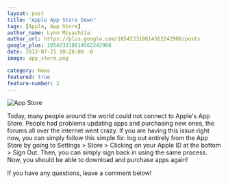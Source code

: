 ```yaml
---
layout: post
title: "Apple App Store Down"
tags: [Apple, App Store]
author_name: Lynn Miyashita
author_url: https://plus.google.com/105423318614562242908/posts
google_plus: 105423318614562242908
date: 2012-07-21 10:26:00 -8
image: app_store.png

category: News
featured: true
feature-number: 2
---
```


<img class="post-image" src="{{site.url}}/images/app_store.png" title="App Store">

Today, many people around the world could not connect to Apple's App Store. People had problems updating apps and purchasing new ones, the forums all over the internet went crazy. If you are having this issue right now, you can simply follow this simple fix: log out entirely from the App Store by going to Settings > Store > Clicking on your Apple ID at the bottom > Sign Out. Then, you can simply sign back in using the same process. Now, you should be able to download and purchase apps again!

If you have any questions, leave a comment below!